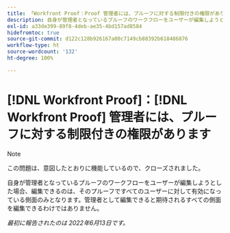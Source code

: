 ```yaml
---
title: 「Workfront Proof：Proof 管理者には、プルーフに対する制限付きの権限があります」
description: 自身が管理者となっているプルーフのワークフローをユーザーが編集しようとした場合、編集できるのは、そのプルーフですべてのユーザーに対して有効になっている側面のみとなります。管理者として編集できると期待されるすべての側面を編集できるわけではありません。
exl-id: a33de399-89f8-4deb-ae35-4bd157ad8584
hidefromtoc: true
source-git-commit: d122c128b926167a00c7149cb88392b618486876
workflow-type: ht
source-wordcount: '132'
ht-degree: 100%

---
```


# [!DNL Workfront Proof]：[!DNL Workfront Proof] 管理者には、プルーフに対する制限付きの権限があります

>[!NOTE]
>
>この問題は、意図したとおりに機能しているので、クローズされました。

自身が管理者となっているプルーフのワークフローをユーザーが編集しようとした場合、編集できるのは、そのプルーフですべてのユーザーに対して有効になっている側面のみとなります。管理者として編集できると期待されるすべての側面を編集できるわけではありません。

_最初に報告されたのは 2022年6月13日です。_
